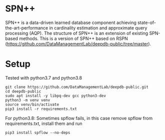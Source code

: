 # SPN++

SPN++ is a data-driven learned database component achieving state-of-the-art-performance in cardinality estimation and 
approximate query processing (AQP). The structure of SPN++ is an extension of existing SPN-based methods. This is a version of SPN++ based on RSPN (https://github.com/DataManagementLab/deepdb-public/tree/master).


# Setup
Tested with python3.7 and python3.8
```
git clone https://github.com/DataManagementLab/deepdb-public.git
cd deepdb-public
sudo apt install -y libpq-dev gcc python3-dev
python3 -m venv venv
source venv/bin/activate
pip3 install -r requirements.txt
```

For python3.8: Sometimes spflow fails, in this case remove spflow from requirements.txt, install them and run
```
pip3 install spflow --no-deps
```
